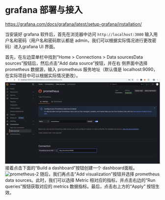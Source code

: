 # grafana 部署与接入
https://grafana.com/docs/grafana/latest/setup-grafana/installation/

当安装好 grafana 软件后，首先在浏览器中访问 `http://localhost:3000` 输入用户名和密码（用户名和密码默认都是 admin，我们可以根据实际情况进行更改密码）进入grafana UI 界面。

首先，在左边菜单栏中找到“Home > Connections > Data sourcesData sources”按钮后，然后点击“Add data source”按钮，并在右
侧界面中选择 prometheus 数据源，输入 prometheus 服务地址（默认值是 localhost:9090，在实际项目中可以根据实际情况更改）。
![prometheus](prothemus.png)
接着点击下面的“Build a dashboard”按钮创建一个 dashboard面板。
![prometheus-2](protheus-2.png)
随后，我们再点击“Add visualization”按钮并选择 prometheus data sources。此时，我们可以选择 Metric 相对应的指标，并点击右边的“Run queries”按钮获取对应的 metrics 数据指标。最后，点击右上方的“Apply” 按钮生效。
